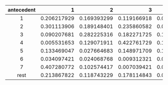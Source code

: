 |antecedent|1|2|3|4|5|6|7|rest|
|:-:|-:|-:|-:|-:|-:|-:|-:|-:|
|1|0.206217929|0.169393299|0.119166918|0.012677332|0.079746453|0.050648959|0.1401147|0.22203441|
|2|0.301113906|0.189148401|0.235860582|0.048724398|0.059288538|0.014444844|0.042112828|0.109306504|
|3|0.090207681|0.282225316|0.182271725|0.153382063|0.137196891|0.016301195|0.00168233|0.1367328|
|4|0.005531653|0.129071911|0.422761729|0.154271666|0.175373899|0.045175169|0.012804753|0.055009219|
|5|0.133469047|0.027664683|0.148971709|0.190677524|0.252374987|0.108362042|0.019260883|0.119219125|
|6|0.034097421|0.024068768|0.009312321|0.048997135|0.521776504|0.180659026|0.12234957|0.058739255|
|7|0.407280772|0.102574417|0.007039421|0.005832663|0.064963797|0.26689461|0.090104586|0.055309735|
|rest|0.213867822|0.118743229|0.178114843|0.076489707|0.|333911159|0.05276273|0.026110509|0|